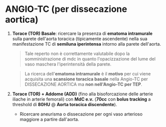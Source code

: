 # ANGIO-TC (per **dissecazione aortica**)
1. **Torace (TOR) Basale**: ricercare la presenza di **ematoma intramurale** sulla parete dell'aorta toracica (tipicamente ascendente) nella sua manifestazione TC di **semiluna iperintensa** intorno alla parete dell'aorta.

    > Tale reperto non è correttamente valutabile dopo la somministrazione di mdc in quanto l'opacizzazione del lume del vaso maschera l'iperintensità della parete.

    >La ricerca dell'**ematoma intramurale** è il **motivo** per cui viene acquisita una **scansione toracica basale** nella Angio-TC per DISSECAZIONE AORTICA ma **non nell'Angio-TC per TEP**.

2. **Torace (TOR) + Addome (ADD)** (fino alla bisoforcazione delle arterie iliache in arterie femorali) con **MdC e.v.** (**70cc** con **bolus tracking** a threshold di **80HU** @ **Aorta toracica discendente**).
    - Ricercare aneurisma o dissecazione per ogni vaso arterioso maggiore a partire dall'aorta.
